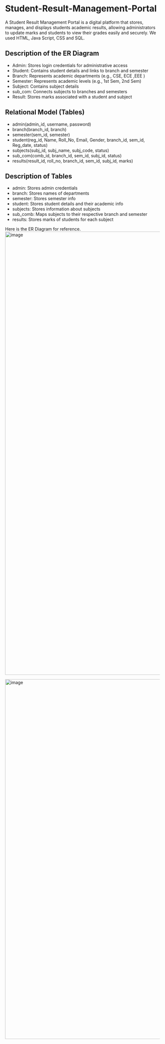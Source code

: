 # Student-Result-Management-Portal
A Student Result Management Portal is a digital platform that stores, manages, and displays students academic results, allowing administrators to update marks and students to view their grades easily and securely. 
We used HTML, Java Script, CSS and SQL.

## Description of the ER Diagram
- Admin: Stores login credentials for administrative access
- Student: Contains student details and links to branch and semester
- Branch: Represents academic departments (e.g., CSE, ECE ,EEE )
- Semester: Represents academic levels (e.g., 1st Sem, 2nd Sem)
- Subject: Contains subject details
- sub_com: Connects subjects to branches and semesters
- Result: Stores marks associated with a student and subject

## Relational Model (Tables)
- admin(admin_id, username, password)
- branch(branch_id, branch)
- semester(sem_id, semester)
- student(reg_id, Name, Roll_No, Email, Gender, branch_id, sem_id, Reg_date, status)
- subjects(subj_id, subj_name, subj_code, status)
- sub_com(comb_id, branch_id, sem_id, subj_id, status)
- results(result_id, roll_no, branch_id, sem_id, subj_id, marks)

## Description of Tables
- admin: Stores admin credentials
- branch: Stores names of departments
- semester: Stores semester info
- student: Stores student details and their academic info
- subjects: Stores information about subjects
- sub_comb: Maps subjects to their respective branch and semester
- results: Stores marks of students for each subject

Here is the ER Diagram for reference.
<img width="1680" height="1439" alt="image" src="https://github.com/user-attachments/assets/a8f9e13a-87e9-4649-a58a-a7893797c322" />

<img width="1280" height="1168" alt="image" src="https://github.com/user-attachments/assets/fb0c28f7-c9a8-4306-97b7-58c22e7366b0" />




